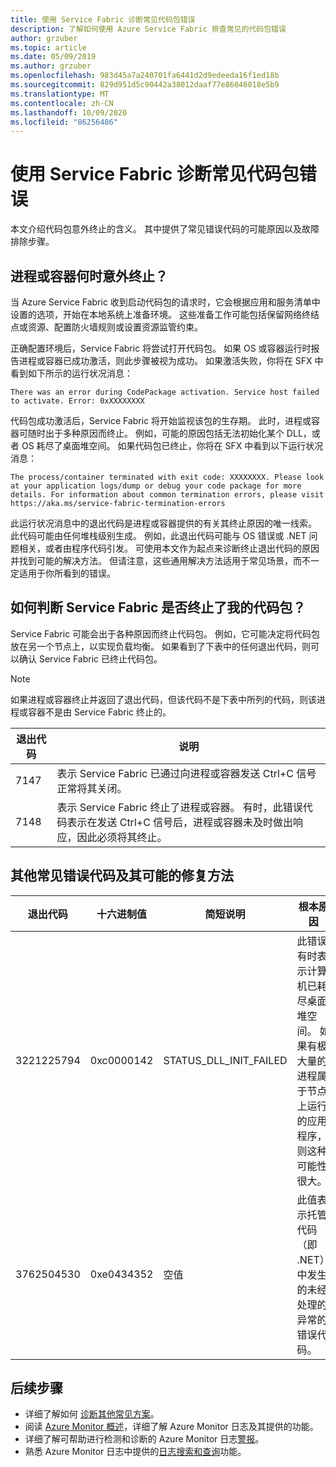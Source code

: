```yaml
---
title: 使用 Service Fabric 诊断常见代码包错误
description: 了解如何使用 Azure Service Fabric 排查常见的代码包错误
author: grzuber
ms.topic: article
ms.date: 05/09/2019
ms.author: grzuber
ms.openlocfilehash: 983d45a7a240701fa6441d2d9edeeda16f1ed18b
ms.sourcegitcommit: 829d951d5c90442a38012daaf77e86046018e5b9
ms.translationtype: MT
ms.contentlocale: zh-CN
ms.lasthandoff: 10/09/2020
ms.locfileid: "86256486"
---
```

# <a name="diagnose-common-code-package-errors-by-using-service-fabric"></a>使用 Service Fabric 诊断常见代码包错误

本文介绍代码包意外终止的含义。 其中提供了常见错误代码的可能原因以及故障排除步骤。

## <a name="when-does-a-process-or-container-terminate-unexpectedly"></a>进程或容器何时意外终止？

当 Azure Service Fabric 收到启动代码包的请求时，它会根据应用和服务清单中设置的选项，开始在本地系统上准备环境。 这些准备工作可能包括保留网络终结点或资源、配置防火墙规则或设置资源监管约束。 

正确配置环境后，Service Fabric 将尝试打开代码包。 如果 OS 或容器运行时报告进程或容器已成功激活，则此步骤被视为成功。 如果激活失败，你将在 SFX 中看到如下所示的运行状况消息：

```
There was an error during CodePackage activation. Service host failed to activate. Error: 0xXXXXXXXX
```

代码包成功激活后，Service Fabric 将开始监视该包的生存期。 此时，进程或容器可随时出于多种原因而终止。 例如，可能的原因包括无法初始化某个 DLL，或者 OS 耗尽了桌面堆空间。 如果代码包已终止，你将在 SFX 中看到以下运行状况消息：

```
The process/container terminated with exit code: XXXXXXXX. Please look at your application logs/dump or debug your code package for more details. For information about common termination errors, please visit https://aka.ms/service-fabric-termination-errors
```

此运行状况消息中的退出代码是进程或容器提供的有关其终止原因的唯一线索。 此代码可能由任何堆栈级别生成。 例如，此退出代码可能与 OS 错误或 .NET 问题相关，或者由程序代码引发。 可使用本文作为起点来诊断终止退出代码的原因并找到可能的解决方法。 但请注意，这些通用解决方法适用于常见场景，而不一定适用于你所看到的错误。

## <a name="how-can-i-tell-if-service-fabric-terminated-my-code-package"></a>如何判断 Service Fabric 是否终止了我的代码包？

Service Fabric 可能会出于各种原因而终止代码包。 例如，它可能决定将代码包放在另一个节点上，以实现负载均衡。 如果看到了下表中的任何退出代码，则可以确认 Service Fabric 已终止代码包。

>[!NOTE]
> 如果进程或容器终止并返回了退出代码，但该代码不是下表中所列的代码，则该进程或容器不是由 Service Fabric 终止的。

退出代码 | 说明
--------- | -----------
7147 | 表示 Service Fabric 已通过向进程或容器发送 Ctrl+C 信号正常将其关闭。
7148 | 表示 Service Fabric 终止了进程或容器。 有时，此错误代码表示在发送 Ctrl+C 信号后，进程或容器未及时做出响应，因此必须将其终止。


## <a name="other-common-error-codes-and-their-potential-fixes"></a>其他常见错误代码及其可能的修复方法

退出代码 | 十六进制值 | 简短说明 | 根本原因 | 可能的修复方法
--------- | --------- | ----------------- | ---------- | -------------
3221225794 | 0xc0000142 | STATUS_DLL_INIT_FAILED | 此错误有时表示计算机已耗尽桌面堆空间。 如果有极大量的进程属于节点上运行的应用程序，则这种可能性很大。 | 如果程序未在 Ctrl+C 信号响应方面经过设计，你可以在群集清单中启用 **EnableActivateNoWindow** 设置。 启用此设置后，代码包无需使用 GUI 窗口即可运行，并且不会收到 Ctrl+C 信号。 此操作还可减少每个进程占用的桌面堆空间量。 如果代码包需要接收 Ctrl+C 信号，你可以增加节点的桌面堆大小。
3762504530 | 0xe0434352 | 空值 | 此值表示托管代码（即 .NET）中发生的未经处理的异常的错误代码。 | 此退出代码表示应用程序引发了一个仍未处理的异常，从而终止了进程。 若要确定是哪种因素触发了此错误，首先请调试应用程序的日志和转储文件。

## <a name="next-steps"></a>后续步骤

* 详细了解如何 [诊断其他常见方案](service-fabric-diagnostics-common-scenarios.md)。
* 阅读 [Azure Monitor 概述](../azure-monitor/overview.md)，详细了解 Azure Monitor 日志及其提供的功能。
* 详细了解可帮助进行检测和诊断的 Azure Monitor 日志[警报](../azure-monitor/platform/alerts-overview.md)。
* 熟悉 Azure Monitor 日志中提供的[日志搜索和查询](../azure-monitor/log-query/log-query-overview.md)功能。
